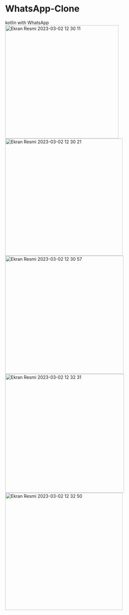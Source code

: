 # WhatsApp-Clone
kotlin with WhatsApp
<img width="362" alt="Ekran Resmi 2023-03-02 12 30 11" src="https://user-images.githubusercontent.com/100762938/222390654-b240ae87-215d-4b5f-a07a-a3698147663f.png">
<img width="375" alt="Ekran Resmi 2023-03-02 12 30 21" src="https://user-images.githubusercontent.com/100762938/222390684-e4b10b83-f03d-495d-9366-44e1e0584e5f.png">
<img width="378" alt="Ekran Resmi 2023-03-02 12 30 57" src="https://user-images.githubusercontent.com/100762938/222390717-125fdc18-10f7-4a92-876c-1845ca1a38dd.png">
<img width="380" alt="Ekran Resmi 2023-03-02 12 32 31" src="https://user-images.githubusercontent.com/100762938/222390751-c52c3df2-2e5d-49a0-aaee-f03b6825497f.png">
<img width="375" alt="Ekran Resmi 2023-03-02 12 32 50" src="https://user-images.githubusercontent.com/100762938/222390781-87aa6c58-0ddd-4b39-966d-90feb40b889f.png">
